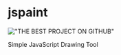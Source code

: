 jspaint
=======

!["THE BEST PROJECT ON GITHUB"](https://photos-1.dropbox.com/t/0/AAC6xa7Jy648Fyxrut0kF2YgwOf2h1-hvTH3QU70t8j7Kw/12/17680979/png/1024x768/3/1398978000/0/2/Screen%20Shot%202014-05-01%20at%207.40.23%20PM.png/JhIIGUmGLYprRuTnhof7NrEAG3OEkBwNu-9jJRdRpKk)

Simple JavaScript Drawing Tool
